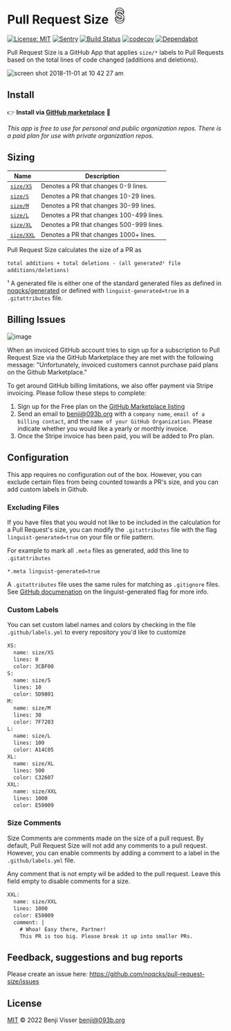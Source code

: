 # Pull Request Size <img src="static/logo.png" alt="drawing" width="38"/>

[![License: MIT](https://img.shields.io/badge/License-MIT-yellow.svg)](https://opensource.org/licenses/MIT) [![Sentry](https://img.shields.io/badge/sentry-enabled-green)](https://sentry.io) [![Build Status](https://github.com/noqcks/pull-request-size/workflows/Test/badge.svg)](https://github.com/noqcks/pull-request-size/actions) [![codecov](https://codecov.io/gh/noqcks/pull-request-size/branch/master/graph/badge.svg?token=qw3AMD6G8H)](https://codecov.io/gh/noqcks/pull-request-size) [![Dependabot](https://badgen.net/badge/Dependabot/enabled/green?icon=dependabot)](https://dependabot.com/)

Pull Request Size is a GitHub App that applies `size/*` labels to Pull Requests based on the total lines of code changed (additions and deletions).

<img width="767" alt="screen shot 2018-11-01 at 10 42 27 am" src="https://user-images.githubusercontent.com/4740147/47858607-d7e05f80-ddc2-11e8-97d9-247033cc9a12.png">


## Install

👉 **Install via [GitHub marketplace](https://github.com/marketplace/pull-request-size/)** 🌟

_This app is free to use for personal and public organization repos. There is a paid plan for
use with private organization repos._
## Sizing

| Name | Description |
| ---- | ----------- |
| <a id="size/XS" href="#size/XS">`size/XS`</a> | Denotes a PR that changes 0-9 lines. |
| <a id="size/S" href="#size/S">`size/S`</a> | Denotes a PR that changes 10-29 lines. |
| <a id="size/M" href="#size/M">`size/M`</a> | Denotes a PR that changes 30-99 lines. |
| <a id="size/L" href="#size/L">`size/L`</a> | Denotes a PR that changes 100-499 lines. |
| <a id="size/XL" href="#size/XL">`size/XL`</a> | Denotes a PR that changes 500-999 lines. |
| <a id="size/XXL" href="#size/XXL">`size/XXL`</a> | Denotes a PR that changes 1000+ lines. |

Pull Request Size calculates the size of a PR as

```
total additions + total deletions - (all generated¹ file additions/deletions)
```

¹ A generated file is either one of the standard generated files as defined in [noqcks/generated](https://github.com/noqcks/generated/blob/master/lib/generated.js) or defined with `linguist-generated=true` in a `.gitattributes` file.

## Billing Issues

<img width="579" alt="image" src="https://user-images.githubusercontent.com/4740147/202276762-3c13b106-1194-4725-80ba-a65e8ffaffc0.png">

When an invoiced GitHub account tries to sign up for a subscription to Pull Request Size via the GitHub Marketplace they are met with the following message: "Unfortunately, invoiced customers cannot purchase paid plans on the Github Marketplace."

To get around GitHub billing limitations, we also offer payment via Stripe invoicing. Please follow these steps to complete:

1. Sign up for the Free plan on the [GitHub Marketplace listing](https://github.com/marketplace/pull-request-size)
2. Send an email to benji@093b.org with a `company name`, `email of a billing contact`, and the `name of your GitHub Organization`. Please indicate whether you would like a yearly or monthly invoice.
3. Once the Stripe invoice has been paid, you will be added to Pro plan.

## Configuration

This app requires no configuration out of the box. However, you can exclude certain files
from being counted towards a PR's size, and you can add custom labels in Github.
### Excluding Files

If you have files that you would not like to be included in the calculation for a Pull Request's size, you can modify the `.gitattributes` file with the flag `linguist-generated=true` on your file or file pattern.

For example to mark all `.meta` files as generated, add this line to `.gitattributes`

```
*.meta linguist-generated=true
```

A `.gitattributes` file uses the same rules for matching as `.gitignore` files. See [GitHub documenation](https://docs.github.com/en/github/administering-a-repository/managing-repository-settings/customizing-how-changed-files-appear-on-github) on the linguist-generated flag for more info.


### Custom Labels

You can set custom label names and colors by checking in the file `.github/labels.yml` to every repository you'd like to customize

```
XS:
  name: size/XS
  lines: 0
  color: 3CBF00
S:
  name: size/S
  lines: 10
  color: 5D9801
M:
  name: size/M
  lines: 30
  color: 7F7203
L:
  name: size/L
  lines: 100
  color: A14C05
XL:
  name: size/XL
  lines: 500
  color: C32607
XXL:
  name: size/XXL
  lines: 1000
  color: E50009
```

### Size Comments

Size Comments are comments made on the size of a pull request. By default, Pull Request Size
will not add any comments to a pull request. However, you can enable comments by adding
a comment to a label in the `.github/labels.yml` file.

Any comment that is not empty wil be added to the pull request. Leave this field empty
to disable comments for a size.

```
XXL:
  name: size/XXL
  lines: 1000
  color: E50009
  comment: |
    # Whoa! Easy there, Partner!
    This PR is too big. Please break it up into smaller PRs.
```

## Feedback, suggestions and bug reports

Please create an issue here: https://github.com/noqcks/pull-request-size/issues

## License

[MIT](LICENSE) © 2022 Benji Visser <benji@093b.org>


